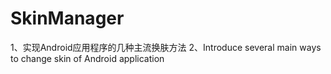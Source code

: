 # SkinManager
1、实现Android应用程序的几种主流换肤方法  2、Introduce several main ways to change skin of Android application
